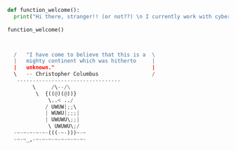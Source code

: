 
```python
def function_welcome():
  print("Hi there, stranger!! (or not??) \n I currently work with cybersecutiry, nice to see you around! 😉 ")
  
function_welcome()
```

```python


  /   "I have come to believe that this is a  \
  |   mighty continent which was hitherto     |
  |   unknown."                               |
  \   -- Christopher Columbus                 /
   ---------------------------------
        \     /\--/\
         \  {((@)(@))}                                                                   
             \..< ../                                                                    
            / UWUW|;;\                                                                   
            | WUWU|;;;|                                                                  
            | UWUWU\;;|                                                                  
             \ UWUWU\;/                                                                  
  -~-~-~-~-~-(((-~-)))~-~                                                                
  -~-~_,-~-~-~-~-~-~-~-~-  


```


<!--
**j4nedoe/j4nedoe** is a ✨ _special_ ✨ repository because its `README.md` (this file) appears on your GitHub profile.

Here are some ideas to get you started:

# Titulo

- 🔭 I’m currently working on ...
- 🌱 I’m currently learning ...
- 👯 I’m looking to collaborate on ...
- 🤔 I’m looking for help with ...
- 💬 Ask me about ...
- 📫 How to reach me: ...
- 😄 Pronouns: ...
- ⚡ Fun fact: ...
-->

